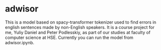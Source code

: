 # adwisor

This is a model based on spacy-transformer tokenizer used to find errors in english sentences made by non-English speakers.
It is a course project for me, Yuliy Daniel and Peter Podlesskiy, as part of our studies at faculty of computer science at HSE.
Currently you can run the model from adwisor.ipynb.
